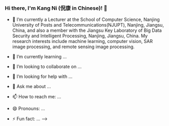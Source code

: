 ### Hi there, I'm Kang Ni (倪康 in Chinese)!  👋


- 🔭 I’m currently a Lecturer at the School of Computer Science, Nanjing University of Posts and Telecommunications(NJUPT), Nanjing, Jiangsu, China, and also a member with the Jiangsu Key Laboratory of Big Data Security and Intelligent Processing, Nanjing, Jiangsu, China. My research interests include machine learning, computer vision, SAR image processing, and remote sensing image processing.




- 🌱 I’m currently learning ...
- 👯 I’m looking to collaborate on ...
- 🤔 I’m looking for help with ...
- 💬 Ask me about ...
- 📫 How to reach me: ...
- 😄 Pronouns: ...
- ⚡ Fun fact: ...
-->
